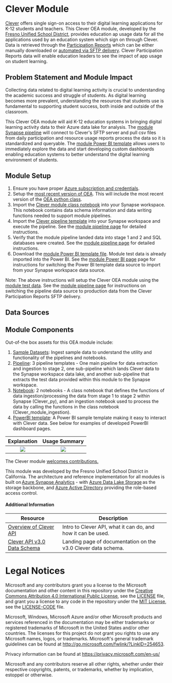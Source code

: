 # Clever Module

[Clever](https://clever.com/) offers single sign-on access to their digital learning applications for K-12 students and teachers. This Clever OEA module, developed by the [Fresno Unified School District](https://www.fresnounified.org/), provides education ap usage data for all the applications used by an education system which sign on through Clever. Data is retrieved through the [Participation Reports](https://support.clever.com/hc/s/articles/360049642311) which can be either manually downloaded or [automated via SFTP delivery](https://support.clever.com/hc/s/articles/360049642311?language=en_US#ExportingReports). Clever Participation Reports data will enable education leaders to see the impact of app usage on student learning. 

## Problem Statement and Module Impact

Collecting data related to digital learning activity is crucial to understanding the academic success and struggle of students. As digital learning becomes more prevalent, understanding the resources that students use is fundamental to supporting student success, both inside and outside of the classroom. 

This Clever OEA module will aid K-12 education systems in bringing digital learning activity data to their Azure data lake for analysis. The [module Synapse pipeline](https://github.com/cviddenKwantum/OpenEduAnalytics/tree/main/modules/Digital_Learning_Apps_and_Platforms/Clever/pipeline) will connect to Clever's SFTP server and pull csv files from daily participation and resource usage reports process the data so it is standardized and queryable. The [module Power BI template](https://github.com/cviddenKwantum/OpenEduAnalytics/tree/main/modules/Digital_Learning_Apps_and_Platforms/Clever/powerbi) allows users to immediately explore the data and start developing custom dashboards enabling education systems to better understand the digital learning environment of students. 

## Module Setup

1. Ensure you have proper [Azure subscription and credentials](https://github.com/microsoft/OpenEduAnalytics#what-you-need).
2. Setup the [most recent version of OEA](https://github.com/microsoft/OpenEduAnalytics#setup). This will include the most recent version of the [OEA python class](https://github.com/microsoft/OpenEduAnalytics/blob/main/framework/notebook/OEA_py.ipynb).
3. Import the [Clever module class notebook](https://github.com/cviddenKwantum/OpenEduAnalytics/blob/main/modules/Digital_Learning_Apps_and_Platforms/Clever/notebook/Clever_py.ipynb) into your Synapse workspace. This notebook contains data schema information and data writing functions needed to support module pipelines. 
4. Import the [Clever pipeline template](https://github.com/cviddenKwantum/OpenEduAnalytics/tree/main/modules/Digital_Learning_Apps_and_Platforms/Clever/pipeline) into your Synapse workspace and execute the pipeline. See the [module pipeline page](https://github.com/cviddenKwantum/OpenEduAnalytics/tree/main/modules/Digital_Learning_Apps_and_Platforms/Clever/pipeline) for detailed instructions.
5. Verify that the module pipeline landed data into stage 1 and 2 and SQL databases were created. See the [module pipeline page](https://github.com/cviddenKwantum/OpenEduAnalytics/tree/main/modules/Digital_Learning_Apps_and_Platforms/Clever/pipeline) for detailed instructions.
6. Download the [module Power BI template file](https://github.com/cviddenKwantum/OpenEduAnalytics/tree/main/modules/Digital_Learning_Apps_and_Platforms/Clever/powerbi). Module test data is already imported into the Power BI. See the [module Power BI page](https://github.com/cviddenKwantum/OpenEduAnalytics/tree/main/modules/Digital_Learning_Apps_and_Platforms/Clever/powerbi) page for instructions for switching the Power BI template data source to import from your Synapse workspace data source.

Note: The above instructions will setup the Clever OEA module using the [module test data](https://github.com/cviddenKwantum/OpenEduAnalytics/tree/main/modules/Digital_Learning_Apps_and_Platforms/Clever/test_data). See the [module pipeline page](https://github.com/cviddenKwantum/OpenEduAnalytics/tree/main/modules/Digital_Learning_Apps_and_Platforms/Clever/pipeline) for instructions on switching the pipeline data source to production data from the Clever Participation Reports SFTP delivery.

## Data Sources

## Module Components 

Out-of-the box assets for this OEA module include: 
1. [Sample Datasets](): Ingest sample data to understand the utility and functionality of the pipelines and notebooks.
2. [Pipeline](): 3 pipeline templates - One main pipeline for data extraction and ingestion to stage 2, one sub-pipeline which lands Clever data to the Synapse workspace data lake, and another sub-pipeline that extracts the test data provided within this module to the Synapse workspace.
3. [Notebook](): 2 notebooks - A class notebook that defines the functions of data ingestion/processing the data from stage 1 to stage 2 within Synapse (Clever_py), and an ingestion notebook used to process the data by calling the functions in the class notebook (Clever_module_ingestion).
4. [PowerBI template](): A Power BI sample template making it easy to interact with Clever data. See below for examples of developed PowerBI dashboard pages.

Explanation  | Usage Summary
:-------------------------:|:-------------------------:
![](https://github.com/cviddenKwantum/OpenEduAnalytics/blob/bfa1b9a34017e387fb34f15adf0836b8bd7c1cd5/modules/Digital_Learning_Apps_and_Platforms/Clever/docs/images/Clever%20Module%20Explanation%20Page.png)  |  ![](https://github.com/cviddenKwantum/OpenEduAnalytics/blob/bfa1b9a34017e387fb34f15adf0836b8bd7c1cd5/modules/Digital_Learning_Apps_and_Platforms/Clever/docs/images/Clever%20Module%20Dashboard%20Sample.png) 

The Clever module [welcomes contributions.](https://github.com/microsoft/OpenEduAnalytics/blob/main/CONTRIBUTING.md) 

This module was developed by the Fresno Unified School District in California. The architecture and reference implementation for all modules is built on [Azure Synapse Analytics](https://azure.microsoft.com/en-us/services/synapse-analytics/) - with [Azure Data Lake Storage](https://docs.microsoft.com/en-us/azure/storage/blobs/data-lake-storage-introduction) as the storage backbone, and [Azure Active Directory](https://azure.microsoft.com/en-us/services/active-directory/) providing the role-based access control.

#### Additional Information

| Resource | Description |
| --- | --- |
| [Overview of Clever API](https://dev.clever.com/docs/api-overview) | Intro to Clever API, what it can do, and how it can be used. |
| [Clever API v3.0 Data Schema](https://docs.google.com/spreadsheets/u/1/d/e/2PACX-1vTY8WSC--TBok-cHjG8itGyqnrj7sCkfyWVzIxeLybwzryW01L9qD8xwhoJDBlWrjOkciOXV34G9ejH/pubhtml) | Landing page of documentation on the v3.0 Clever data schema. |

# Legal Notices

Microsoft and any contributors grant you a license to the Microsoft documentation and other content
in this repository under the [Creative Commons Attribution 4.0 International Public License](https://creativecommons.org/licenses/by/4.0/legalcode),
see the [LICENSE](LICENSE) file, and grant you a license to any code in the repository under the [MIT License](https://opensource.org/licenses/MIT), see the
[LICENSE-CODE](LICENSE-CODE) file.

Microsoft, Windows, Microsoft Azure and/or other Microsoft products and services referenced in the documentation
may be either trademarks or registered trademarks of Microsoft in the United States and/or other countries.
The licenses for this project do not grant you rights to use any Microsoft names, logos, or trademarks.
Microsoft's general trademark guidelines can be found at http://go.microsoft.com/fwlink/?LinkID=254653.

Privacy information can be found at https://privacy.microsoft.com/en-us/

Microsoft and any contributors reserve all other rights, whether under their respective copyrights, patents,
or trademarks, whether by implication, estoppel or otherwise.
